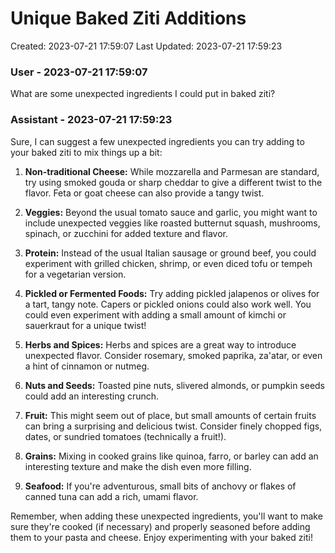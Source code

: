 # Unique Baked Ziti Additions

Created: 2023-07-21 17:59:07
Last Updated: 2023-07-21 17:59:23

### User - 2023-07-21 17:59:07

What are some unexpected ingredients I could put in baked ziti?

### Assistant - 2023-07-21 17:59:23

Sure, I can suggest a few unexpected ingredients you can try adding to your baked ziti to mix things up a bit:

1. **Non-traditional Cheese:** While mozzarella and Parmesan are standard, try using smoked gouda or sharp cheddar to give a different twist to the flavor. Feta or goat cheese can also provide a tangy twist.

2. **Veggies:** Beyond the usual tomato sauce and garlic, you might want to include unexpected veggies like roasted butternut squash, mushrooms, spinach, or zucchini for added texture and flavor. 

3. **Protein:** Instead of the usual Italian sausage or ground beef, you could experiment with grilled chicken, shrimp, or even diced tofu or tempeh for a vegetarian version. 

4. **Pickled or Fermented Foods:** Try adding pickled jalapenos or olives for a tart, tangy note. Capers or pickled onions could also work well. You could even experiment with adding a small amount of kimchi or sauerkraut for a unique twist!

5. **Herbs and Spices:** Herbs and spices are a great way to introduce unexpected flavor. Consider rosemary, smoked paprika, za'atar, or even a hint of cinnamon or nutmeg. 

6. **Nuts and Seeds:** Toasted pine nuts, slivered almonds, or pumpkin seeds could add an interesting crunch.

7. **Fruit:** This might seem out of place, but small amounts of certain fruits can bring a surprising and delicious twist. Consider finely chopped figs, dates, or sundried tomatoes (technically a fruit!).

8. **Grains:** Mixing in cooked grains like quinoa, farro, or barley can add an interesting texture and make the dish even more filling.

9. **Seafood:** If you're adventurous, small bits of anchovy or flakes of canned tuna can add a rich, umami flavor.

Remember, when adding these unexpected ingredients, you'll want to make sure they're cooked (if necessary) and properly seasoned before adding them to your pasta and cheese. Enjoy experimenting with your baked ziti!

